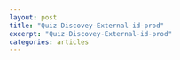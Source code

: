 ```yaml
---
layout: post
title: "Quiz-Discovey-External-id-prod"
excerpt: "Quiz-Discovey-External-id-prod"
categories: articles
---
```

<div class="apester-media" data-media-id="5f6c641a33a6256aa8ec5e89" external-id="123456" height="362"></div><script async src="https://static.apester.com/js/sdk/latest/apester-sdk.js"></script>
